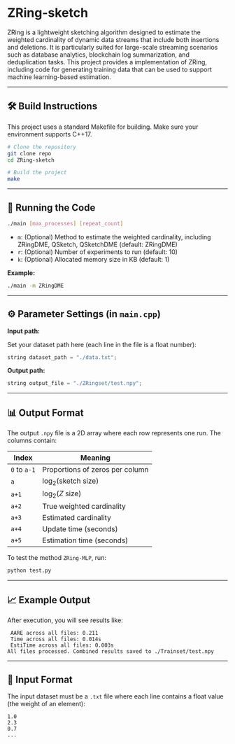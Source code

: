 <meta name="robots" content="noindex">

# ZRing-sketch

ZRing is a lightweight sketching algorithm designed to estimate the weighted cardinality of dynamic data streams that include both insertions and deletions. It is particularly suited for large-scale streaming scenarios such as database analytics, blockchain log summarization, and deduplication tasks. This project provides a implementation of ZRing, including code for generating training data that can be used to support machine learning-based estimation. 

---

## 🛠️ Build Instructions

This project uses a standard Makefile for building. Make sure your environment supports C++17. 

```bash
# Clone the repository
git clone repo
cd ZRing-sketch

# Build the project
make
````

---

## 🚀 Running the Code

```bash
./main [max_processes] [repeat_count]
```

* `m`: (Optional) Method to estimate the weighted cardinality, including ZRingDME, QSketch, QSketchDME (default: ZRingDME)
* `r`: (Optional) Number of experiments to run (default: 10)
* `k`: (Optional) Allocated memory size in KB (default: 1)

**Example:**

```bash
./main -m ZRingDME
```

---

## ⚙️ Parameter Settings (in `main.cpp`)

**Input path:**

Set your dataset path here (each line in the file is a float number):

```cpp
string dataset_path = "./data.txt";
```

**Output path:**

```cpp
string output_file = "./ZRingset/test.npy";
```

---

## 📊 Output Format

The output `.npy` file is a 2D array where each row represents one run. The columns contain:

| Index        | Meaning                         |
| ------------ | ------------------------------- |
| `0` to `a-1` | Proportions of zeros per column |
| `a`          | $\log_2$(sketch size)        |
| `a+1`        | $\log_2$($Z$ size)                        |
| `a+2`        | True weighted cardinality       |
| `a+3`        | Estimated cardinality           |
| `a+4`        | Update time (seconds)           |
| `a+5`        | Estimation time (seconds)       |

To test the method `ZRing-MLP`, run:
```bash
python test.py
```

---

## 📈 Example Output

After execution, you will see results like:

```
 AARE across all files: 0.211
 Time across all files: 0.014s
 EstiTime across all files: 0.003s
All files processed. Combined results saved to ./Trainset/test.npy
```

---

## 🧩 Input Format

The input dataset must be a `.txt` file where each line contains a float value (the weight of an element):

```
1.0
2.3
0.7
...
```

